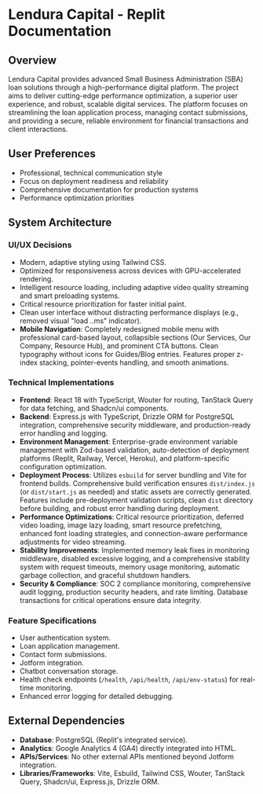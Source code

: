 # Lendura Capital - Replit Documentation

## Overview
Lendura Capital provides advanced Small Business Administration (SBA) loan solutions through a high-performance digital platform. The project aims to deliver cutting-edge performance optimization, a superior user experience, and robust, scalable digital services. The platform focuses on streamlining the loan application process, managing contact submissions, and providing a secure, reliable environment for financial transactions and client interactions.

## User Preferences
- Professional, technical communication style
- Focus on deployment readiness and reliability
- Comprehensive documentation for production systems
- Performance optimization priorities

## System Architecture

### UI/UX Decisions
- Modern, adaptive styling using Tailwind CSS.
- Optimized for responsiveness across devices with GPU-accelerated rendering.
- Intelligent resource loading, including adaptive video quality streaming and smart preloading systems.
- Critical resource prioritization for faster initial paint.
- Clean user interface without distracting performance displays (e.g., removed visual "load ..ms" indicator).
- **Mobile Navigation**: Completely redesigned mobile menu with professional card-based layout, collapsible sections (Our Services, Our Company, Resource Hub), and prominent CTA buttons. Clean typography without icons for Guides/Blog entries. Features proper z-index stacking, pointer-events handling, and smooth animations.

### Technical Implementations
- **Frontend**: React 18 with TypeScript, Wouter for routing, TanStack Query for data fetching, and Shadcn/ui components.
- **Backend**: Express.js with TypeScript, Drizzle ORM for PostgreSQL integration, comprehensive security middleware, and production-ready error handling and logging.
- **Environment Management**: Enterprise-grade environment variable management with Zod-based validation, auto-detection of deployment platforms (Replit, Railway, Vercel, Heroku), and platform-specific configuration optimization.
- **Deployment Process**: Utilizes `esbuild` for server bundling and Vite for frontend builds. Comprehensive build verification ensures `dist/index.js` (or `dist/start.js` as needed) and static assets are correctly generated. Features include pre-deployment validation scripts, clean `dist` directory before building, and robust error handling during deployment.
- **Performance Optimizations**: Critical resource prioritization, deferred video loading, image lazy loading, smart resource prefetching, enhanced font loading strategies, and connection-aware performance adjustments for video streaming.
- **Stability Improvements**: Implemented memory leak fixes in monitoring middleware, disabled excessive logging, and a comprehensive stability system with request timeouts, memory usage monitoring, automatic garbage collection, and graceful shutdown handlers.
- **Security & Compliance**: SOC 2 compliance monitoring, comprehensive audit logging, production security headers, and rate limiting. Database transactions for critical operations ensure data integrity.

### Feature Specifications
- User authentication system.
- Loan application management.
- Contact form submissions.
- Jotform integration.
- Chatbot conversation storage.
- Health check endpoints (`/health`, `/api/health`, `/api/env-status`) for real-time monitoring.
- Enhanced error logging for detailed debugging.

## External Dependencies
- **Database**: PostgreSQL (Replit's integrated service).
- **Analytics**: Google Analytics 4 (GA4) directly integrated into HTML.
- **APIs/Services**: No other external APIs mentioned beyond Jotform integration.
- **Libraries/Frameworks**: Vite, Esbuild, Tailwind CSS, Wouter, TanStack Query, Shadcn/ui, Express.js, Drizzle ORM.